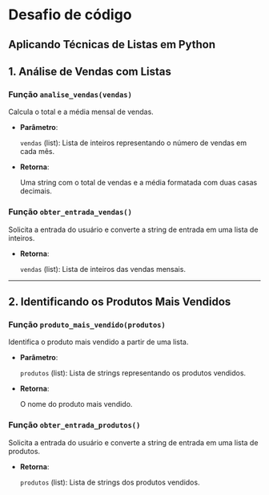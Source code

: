 # Desafio de código
## Aplicando Técnicas de Listas em Python

## 1. Análise de Vendas com Listas

### Função `analise_vendas(vendas)`
Calcula o total e a média mensal de vendas.

- **Parâmetro**: 
  
  `vendas` (list): Lista de inteiros representando o número de vendas em cada mês.
  
- **Retorna**: 
  
  Uma string com o total de vendas e a média formatada com duas casas decimais.

### Função `obter_entrada_vendas()`
Solicita a entrada do usuário e converte a string de entrada em uma lista de inteiros.

- **Retorna**: 
  
  `vendas` (list): Lista de inteiros das vendas mensais.

---

## 2. Identificando os Produtos Mais Vendidos

### Função `produto_mais_vendido(produtos)`
Identifica o produto mais vendido a partir de uma lista.

- **Parâmetro**: 
  
  `produtos` (list): Lista de strings representando os produtos vendidos.

- **Retorna**: 
  
  O nome do produto mais vendido.

### Função `obter_entrada_produtos()`
Solicita a entrada do usuário e converte a string de entrada em uma lista de produtos.

- **Retorna**: 
  
  `produtos` (list): Lista de strings dos produtos vendidos.
